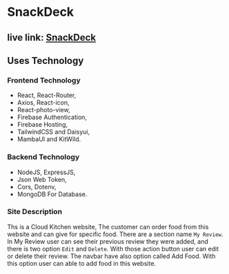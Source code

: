 # SnackDeck

## live link: [SnackDeck](https://snackdeck-a569c.web.app/)

## Uses Technology

### Frontend Technology  
- React, React-Router, 
- Axios, React-icon,
- React-photo-view,
- Firebase Authentication,
- Firebase Hosting,
- TailwindCSS and Daisyui, 
- MambaUI and KitWild.  

### Backend Technology
- NodeJS, ExpressJS,
- Json Web Token,
- Cors, Dotenv,
- MongoDB For Database. 

### Site Description

Ths is a Cloud Kitchen website, The customer can order food from this website and can give for specific food. There are a section name `My Review`. In My Review user can see their previous review they were added, and there is two option `Edit` and `Delete`. With those action button user can edit or delete their review. The navbar have also option called Add Food. With this option user can able to add food in this website.
